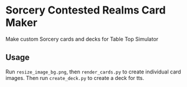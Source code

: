# Sorcery Contested Realms Card Maker

Make custom Sorcery cards and decks for Table Top Simulator

## Usage

Run `resize_image_bg.png`, then `render_cards.py` to create individual card images. Then run `create_deck.py` to create a deck for tts.